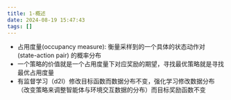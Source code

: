 ```yaml
---
title: 1-概述
date: 2024-08-19 15:47:43
tags: []
---
```

- 占用度量(occupancy measure): 衡量采样到的一个具体的状态动作对 (state-action pair) 的概率分布
- 一个策略的价值就是一个占用度量下对应奖励的期望，寻找最优策略就是寻找最优占用度量
- 有监督学习（d2l）修改目标函数而数据分布不变，强化学习修改数据分布（改变策略来调整智能体与环境交互数据的分布）而目标奖励函数不变
